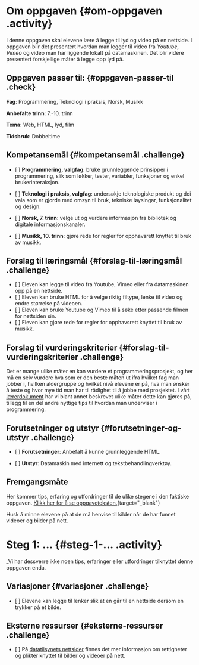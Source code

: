 # Om oppgaven {#om-oppgaven .activity}

I denne oppgaven skal elevene lære å legge til lyd og video på en
nettside. I oppgaven blir det presentert hvordan man legger til video
fra *Youtube*, *Vimeo* og video man har liggende lokalt på datamaskinen.
Det blir videre presentert forskjellige måter å legge opp lyd på.

## Oppgaven passer til: {#oppgaven-passer-til .check}

**Fag**: Programmering, Teknologi i praksis, Norsk, Musikk

**Anbefalte trinn**: 7.-10. trinn

**Tema**: Web, HTML, lyd, film

**Tidsbruk**: Dobbeltime

## Kompetansemål {#kompetansemål .challenge}

-   \[ \] **Programmering, valgfag**: bruke grunnleggende prinsipper i
    programmering, slik som løkker, tester, variabler, funksjoner og
    enkel brukerinteraksjon.

-   \[ \] **Teknologi i praksis, valgfag**: undersøkje teknologiske
    produkt og dei vala som er gjorde med omsyn til bruk, tekniske
    løysingar, funksjonalitet og design.

-   \[ \] **Norsk, 7. trinn**: velge ut og vurdere informasjon fra
    bibliotek og digitale informasjonskanaler.

-   \[ \] **Musikk, 10. trinn**: gjøre rede for regler for opphavsrett
    knyttet til bruk av musikk.

## Forslag til læringsmål {#forslag-til-læringsmål .challenge}

-   \[ \] Eleven kan legge til video fra Youtube, Vimeo eller fra
    datamaskinen opp på en nettside.
-   \[ \] Eleven kan bruke HTML for å velge riktig filtype, lenke til
    video og endre størrelse på videoen.
-   \[ \] Eleven kan bruke Youtube og Vimeo til å søke etter passende
    filmen for nettsiden sin.
-   \[ \] Eleven kan gjøre rede for regler for opphavsrett knyttet til
    bruk av musikk.

## Forslag til vurderingskriterier {#forslag-til-vurderingskriterier .challenge}

Det er mange ulike måter en kan vurdere et programmeringsprosjekt, og
her må en selv vurdere hva som er den beste måten ut ifra hvilket fag
man jobber i, hvilken aldergruppe og hvilket nivå elevene er på, hva man
ønsker å teste og hvor mye tid man har til rådighet til å jobbe med
prosjektet. I vårt
[lærerdokument](../../pages/hvordan_bruke_lærerveiledning.html) har vi
blant annet beskrevet ulike måter dette kan gjøres på, tillegg til en
del andre nyttige tips til hvordan man underviser i programmering.

## Forutsetninger og utstyr {#forutsetninger-og-utstyr .challenge}

-   \[ \] **Forutsetninger**: Anbefalt å kunne grunnleggende HTML.

-   \[ \] **Utstyr**: Datamaskin med internett og
    tekstbehandlingverktøy.

## Fremgangsmåte

Her kommer tips, erfaring og utfordringer til de ulike stegene i den
faktiske oppgaven. [Klikk her for å se
oppgaveteksten.](../lyd_og_video/lyd_og_video.html){target="_blank"}

Husk å minne elevene på at de må henvise til kilder når de har funnet
videoer og bilder på nett.

# Steg 1: ... {#steg-1-... .activity}

\_Vi har dessverre ikke noen tips, erfaringer eller utfordringer
tilknyttet denne oppgaven enda.

## Variasjoner {#variasjoner .challenge}

-   \[ \] Elevene kan legge til lenker slik at en går til en nettside
    dersom en trykker på et bilde.

## Eksterne ressurser {#eksterne-ressurser .challenge}

-   \[ \] På [datatilsynets
    nettsider](https://www.datatilsynet.no/rettigheter-og-plikter/internett-og-apper/bilder-pa-nett/)
    finnes det mer informasjon om rettigheter og plikter knyttet til
    bilder og videoer på nett.


